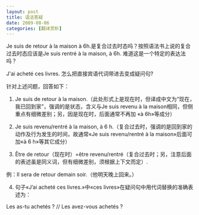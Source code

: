 ```yaml
---
layout: post
title: 语法答疑
date: 2009-08-06
categories: [翻译赏析]  
---
```


Je suis de retour à la maison à 6h.是复合过去时态吗？按照语法书上说的复合过去时态应该是Je suis rentré à la maison, à 6h. 难道这是一个特定的表达法吗？

J'ai acheté ces livres. 怎么把直接宾语代词带进去变成疑问句?

针对上述问题，回答如下：

1. Je suis de retour à la maison.（此处形式上是现在时，但译成中文为“现在，我已回到家”，强调的是状态，含义与Je suis revenu à la maison相同，但侧重点有细微差别；另，因是现在时，后面通常不再加 «à 6h»等成分）

2. Je suis revenu/rentré à la maison, à 6 h.（复合过去时，强调的是回到家的动作及行为发生的时间，故通常«Je suis revenu/rentré à la maison»后面可加«à 6 h»等其它成分）

3. Être de retour（现在时）=être revenu/rentré（复合过去时；另，注意后面的表述虽是同义词，但有细微差别，须根据上下文而定）.

例：Il sera de retour demain soir.（他明天晚上回来。）

4. 句子«J’ai acheté ces livres.»中«ces livres»在疑问句中用代词替换的准确表述为：

Les as-tu achetés ? // Les avez-vous achetés ?
